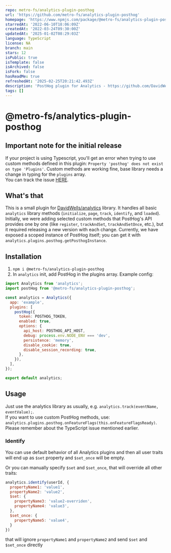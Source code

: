 ```yaml
---
repo: metro-fs/analytics-plugin-posthog
url: 'https://github.com/metro-fs/analytics-plugin-posthog'
homepage: 'https://www.npmjs.com/package/@metro-fs/analytics-plugin-posthog'
starredAt: '2022-06-10T18:06:09Z'
createdAt: '2022-03-24T09:30:00Z'
updatedAt: '2025-01-02T08:29:03Z'
language: TypeScript
license: NA
branch: main
stars: 12
isPublic: true
isTemplate: false
isArchived: false
isFork: false
hasReadMe: true
refreshedAt: '2025-02-25T20:21:42.493Z'
description: 'PostHog plugin for Analytics - https://github.com/DavidWells/analytics'
tags: []
---
```


# @metro-fs/analytics-plugin-posthog

## Important note for the initial release
If your project is using Typescript, you'll get an error when trying to use custom methods defined in this plugin: `Property 'posthog' does not exist on type 'Plugins'`.
Custom methods are working fine, base library needs a change in typing for the `plugins` array.  
You can track the issue [HERE](https://github.com/DavidWells/analytics/issues/266).

## What's that
This is a small plugin for [DavidWells/analytics](https://github.com/DavidWells/analytics) library. It handles all basic `analytics` library methods (`initialize`, `page`, `track`, `identify`, and `loaded`). Initially, we were adding selected custom methods that PostHog's API provides one by one (like `register`, `trackAndSet`, `trackAndSetOnce`, etc.), but it required releasing a new version with each change. Currently, we have exposed a scoped instance of PostHog itself; you can get it with `analytics.plugins.posthog.getPosthogInstance`.
## Installation
1. `npm i @metro-fs/analytics-plugin-posthog`
2. In `analytics` init, add PostHog in the plugins array. Example config:
```js
import Analytics from 'analytics';
import postHog from '@metro-fs/analytics-plugin-posthog';

const analytics = Analytics({
  app: 'example',
  plugins: [
    postHog({
      token: POSTHOG_TOKEN,
      enabled: true,
      options: {
        api_host: POSTHOG_API_HOST,
        debug: process.env.NODE_ENV === 'dev',
        persistence: 'memory',
        disable_cookie: true,
        disable_session_recording: true,
      },
    }),
  ],
});

export default analytics;
```

## Usage
Just use the analytics library as usually, e.g. `analytics.track(eventName, eventValue);`.  
If you want to use custom PostHog methods, use: `analytics.plugins.posthog.onFeatureFlags(this.onFeatureFlagsReady)`. Please remember about the TypeScript issue mentioned earlier.

### Identify
You can use default behavior of all Analytics plugins and then all user traits will
end up as `$set` property and `$set_once` will be empty.

Or you can manually specify `$set` and `$set_once`, that will override all other traits:

```js
analytics.identify(userId, {
  propertyName1: 'value1',
  propertyName2: 'value2',
  $set: {
    propertyName3: 'value2-overriden',
    propertyName4: 'value3',
  },
  $set_once: {
    propertyName5: 'value4',
  }
})
```

that will ignore `propertyName1` and `propertyName2` and send `$set` and `$set_once` directly
